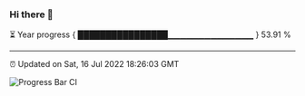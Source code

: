 ### Hi there 👋

⏳ Year progress { ████████████████▁▁▁▁▁▁▁▁▁▁▁▁▁▁ } 53.91 %

---

⏰ Updated on Sat, 16 Jul 2022 18:26:03 GMT

![Progress Bar CI](https://github.com/ZhaoGui/ZhaoGui/workflows/Progress%20Bar%20CI/badge.svg)
